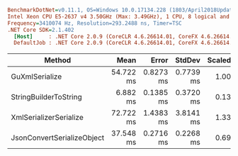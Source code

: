 ``` ini

BenchmarkDotNet=v0.11.1, OS=Windows 10.0.17134.228 (1803/April2018Update/Redstone4)
Intel Xeon CPU E5-2637 v4 3.50GHz (Max: 3.49GHz), 1 CPU, 8 logical and 4 physical cores
Frequency=3410074 Hz, Resolution=293.2488 ns, Timer=TSC
.NET Core SDK=2.1.402
  [Host]     : .NET Core 2.0.9 (CoreCLR 4.6.26614.01, CoreFX 4.6.26614.01), 64bit RyuJIT
  DefaultJob : .NET Core 2.0.9 (CoreCLR 4.6.26614.01, CoreFX 4.6.26614.01), 64bit RyuJIT


```
|                     Method |      Mean |     Error |    StdDev | Scaled | ScaledSD |     Gen 0 |     Gen 1 |    Gen 2 | Allocated |
|--------------------------- |----------:|----------:|----------:|-------:|---------:|----------:|----------:|---------:|----------:|
|             GuXmlSerialize | 54.722 ms | 0.8273 ms | 0.7739 ms |   1.00 |     0.00 | 1400.0000 |         - |        - |  19.62 MB |
|      StringBuilderToString |  6.882 ms | 0.1385 ms | 0.3720 ms |   0.13 |     0.01 |  226.5625 |  226.5625 | 226.5625 |  10.47 MB |
|     XmlSerializerSerialize | 72.722 ms | 1.4383 ms | 3.8141 ms |   1.33 |     0.07 | 2714.2857 | 1285.7143 | 428.5714 |   24.8 MB |
| JsonConvertSerializeObject | 37.548 ms | 0.2716 ms | 0.2268 ms |   0.69 |     0.01 |         - |         - |        - |   8.76 MB |
